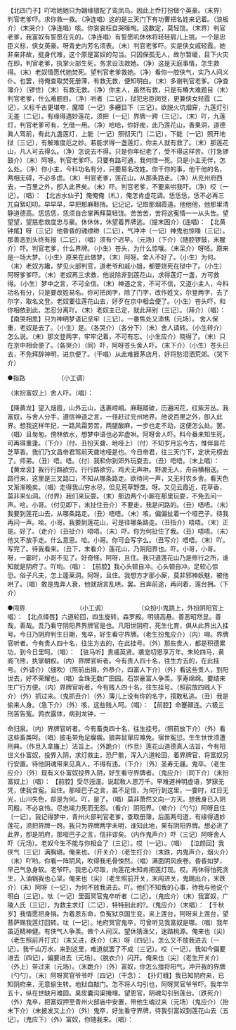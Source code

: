 <!-- { "loadSidebar": true } -->
【北四门子】吖哈她她只为姻缘错配了鸾凤鸟。因此上乔打扮做个英豪。（末界）判官老爹吓。求你救一救。（净连唱）这的是三天门下有功曹把名姓来记着。（浪板介）（末哭介）（净连唱）咳。你哀哀枉自哭嚎啕。这数定，莫轻饶。（末界）判官老爹，我富奴有誓愿在先的。（净连唱）有誓愿叽休休将轻轻肩儿上挑。一个是忠臣义标，侠女英豪。呀青史内芳名须表。（末）判官老爹吓。实是侠女戚轻霞。她非亲非故，挺身代难，这个原是富奴的勾当。只因保孤无人，故尔暂缓，目下火灾在即，判官老爹，执掌火部生死，务求设法救她。（净）这是天庭事情，怎生救得。（末）老奴情愿代她焚死。望判官老爹救她。（净）看你一腔侠气，实乃人间义仆。也罢，待俺查取焚死册薄，有救无救，便知明白。（末）多谢判官老爹。（净查簿介）〔锣住〕（末）有救无救。（净）你主人，虽然有救，只是有椿大难题目（末）判官老爹，什么难题目。（净）听者〔二记〕，狱犯忠臣闵觉，更兼侠女轻霞〔二记〕，义标千古更堪夸，魔障〔一记〕多纒目下〔三记〕。欲脱火坑烟穽，九莲灯引无差〔二记〕。有缘得遇妙莲花，须把〔一记〕界牌一跨〔三记〕。（末）吖，九莲灯，判官老爹可有，乞借一用。（净）哈哈，你好痴，此乃莲花山，香果洞，道德眞人驾前，有此九盏莲灯，上能〔一记〕照彻天门〔二记〕，下能〔一记〕照开地狱〔三记〕，有解难度厄之妙。若能求得一盏莲灯，你主人就有救了。（末）那莲花山，凡人可去得么。（净）怎说去不得。只是你年纪老了，受不得这样苦。（打急锣鼓介）（末）阿呀。判官老爹吓。只要有路可通，我何惜一死。只是小主无伴，怎么处。（净）你小主，今科功名有分，只要易名改姓。你干你的事，他干他的名，两相无碍，不必多虑。（末）判官老爹，莲花山，从那条路走。（净）从兖州府西去，一百里之外，卽入此界矣。（末）吓。判官老爹，不要来哄我吓。（净）哎〔一记〕。（唱）： 
【北古水仙子】俺俺俺〔札〕，俺怎肯虚花调。恁恁恁，恁不必再三兀自絮叨叨。早早早，早把那麻鞋捎。记记记，记取那烟霞道。他他他，他那里清静道德高。恁恁恁，恁须自合掌再拜莫轻饶。苦苦苦，苦将这寃情一一从头吿。望望望，望慈悲救度忠与豪。休休休，休望着界牌逃。（提末困介）(连唱)： 
【北黄钟尾】呀〔三记〕他昏昏的魂缥缈〔二记〕，气冲冲〔一记〕神鬼也惊嚎〔三记〕。那善恶到头终有报〔二记〕，（唱）须有个迟早。〔元场〕（下介）（随腔锣鼓，末醒介）吓。判官老爹，什么界牌。（小生）苍头，为什么惊嚷。（末呆介）呀呸。原来是一场大梦。（小生）原来在此做梦。（末）阿呀。舍人不好了。（小生）为何。（末）老奴方纔，梦见火部判官，道老爷和戚小姐，都要烧死在狱中了。（小生）阿呀爹爹吓。（末）老奴再三求救，他说除非到莲花山，求得莲灯一盏，方可救得。（小生）梦中之言，不可全信。（末）神道之言，不可不信，又道小主人，今科功名有分，只是要改姓易名。你可把闵字，除了门字，改作姓文。尔登两字，去了尔字，取名文登。老奴要往莲花山去，好歹在京中相会便了。（小生）苍头吓，和你相依到此，怎忍分离吖。（末）老奴主已定，就此拜别〔三记〕。（拜介）（唱）： 
【南哭相思】只为神明梦语记坚牢〔三记〕。一番焦处又添焦〔元场〕。 舍人保重，老奴是去了。（小生）是。（各哭介）（各分下）（末）舍人请转。（小生转介）怎么说。（末）那文登两字，牢牢记着，不可有忘。（小生应介）晓得了。（末）只在京中相会便了。（各哭介）（同）吓，阿呀苍头舍人吓。（末下介）（小生）苍头已去，不免拜辞神明，进京便了。（干唱）从此难捱茅店月，好将愁泪洒荒郊。（哭下介） 


●指路　　　　　 （小工调） 

（末扮富奴上）舍人吓。（唱）： 

【降黄龙】望入烟霞，山外云山，迭裹崆峒。麻鞋踏破，历遍闲花，红紫芳丛。我富奴，与舍人分手，遵信神道之言，一径赶过兖州地界。他说百里之外，卽入此界。想我这样年纪，一路风霜劳苦，两腿酸麻，一步也走不动，这便怎么处。罢。（唱）且匆匆。傍林依水，想梦中语也必非虚哄。阿呀舍人吓。料今番未知生死，可再得重逢。（下介）（付、丑扮天聋、地哑上）（付）不知岁月忘今古，惟伴昙花芝草香。我们乃文昌帝君驾前天聋地哑是也。今日帝君，往三天门下，定状元榜去了。师弟。（丑）唔。唔。（付）我和你到郊外玩耍去。（丑）唔唔。（末上唱）： 
【黄龙衮】我行行路欲穷。行行路欲穷。鸡犬无声哄。野渡无人，舟自横相送。一路行来，这里是三叉路口，不知从哪条路走。欲待问一声，又无村农乡舍。看天色又渐渐晚矣。（唱）走得我山穷水尽，但见荒草野垄。呀。又见云霞近，花草香，莫非来仙洞。（付界）我们来玩耍。（末）那边两个小厮在那里玩耍，不免去问一声。哙。小哥。（付见即下，末扯住丑介）不要走，我是问路的。（丑）唔唔。（末）我要到莲花山去，从哪条路走。（丑）唔唔。（末）咳。偏偏扯着一个哑巴子。待我再问一声。哙。小哥。我要到莲花山，可是往哪条路走。（丑指介）唔唔。（末）正是。好了。（走介）（丑扯介）唔唔。（末）吓。你为何扯住了我。（丑）唔唔。（末）他又不放手走。什么意思。哙。小哥。你可会写字么。（丑写介）唔唔。（末）吖。写完了。待我看来。（丑下，末看介）莲花山，乃阴阳界也。吓。小哥，小哥。呀，一霎时，小哥不见了。好奇怪。阿呀，且住。我只道莲花山乃是修行之所，谁知就是阴府了。吖哟。（唱）： 
【前腔】我心头顿自冲。心头顿自冲。足软心惊恐。俗子凡夫，怎上蓬莱洞。阿呀，且住。我想方才那小厮，莫非邪神妖魅，被他哄了。（唱）敢是鬼弄人衰，他就胡言乱哄。罢。且奔前途，再问着，莲台拥。（下介） 



●闯界　　　　　　　　 （小工调）　 
　　　　 
（众扮小鬼跳上，外扮阴阳官上唱）： 
【北点绛唇】六道轮回，四生旋转。森罗殿。明镜高悬。善恶昭然显。善哉，善哉。吾乃看守阴阳界界牌官是也。凡阳世阴府，死生化育，俱从此界出入挂号。今日乃阴府判生日期，鬼卒，好生看守界牌。（老生扮鬼应介）（内）嘚。界牌官听者。今有贵人四十名，往生方去的，在此挂号。（外）那些贵人，都是积德累功，到今日里呵。（唱）： 
【驻马听】贵戚英贤。袭宠叨恩享万年。朱轮四马，黄阁飞熊，执掌朝权。（内）界牌官听者。今有贵人四十名，往生方去的，在此挂号。（外请介）（细吹）（照前出揖，外恭介，四富人下介）（外）看这些贵人，到阳世去，好不荣耀也。（唱）金珠无数广田园。石崇豪富人争羡。享寿绵绵。要结来生广行方便。（内）界牌官听者，今有贱人四十名，往生挂号。（照前放四贱人下介）（外）抓过来。（鬼抓丑介）（外）簿儿上没有你的名字，擅敢私逃。（丑）我是偷来人身。（急下介）（外）咳，这些贱人呵。（唱）： 
【前腔】命蹇顚连。六极三刑苦吿冤。鹑衣露体，病到龙钟，一 

命归泉。（内）界牌官听者。今有畜类四十名，往生挂号。（照前放下介）（外）看这些畜类呵。（唱）披毛带角足癵瘸。狼奔鼠窜应难免。宿世寃愆。生生世世须遭刑典。（作旦入拿旛上）法旨上。（外跪介）（作旦）莲花山道德真人法旨，今有阳世义仆富奴，投界入阴，求灯救主，恐尸骸，浑入六道轮回，着界牌官，将富奴另行安置。待他阴魂带来见真人，不得有违。（下介）（外）圣寿无疆。鬼卒。（老生应介）（外）现有义仆富奴投界入阴，好生看守界牌者。（鬼应介）（同下介）（末扮富奴上）（唱）： 
【前腔】受尽迍邅。说起敎人思万千。早难道神明虚语，梦寐无凭，使我含寃。且住。那哑巴子之言，虽不足信，为何行到这里，一霎时，红日无光，山川失色，却是为何。吖，是了。（唱）莫非萧然又向一方天。想我身已入阴司殿。不必哀怜。尽忠竭力死而无怨。（看介）阴阳界。（嗽介）〔勺勺〕阿呀且住〔一记〕。我记得梦中，青州火部判官老爹，查取册簿，后面两句道，有缘得遇妙莲花，须把界牌一跨。我只为界牌两字未明，谁知此地，果有阴阳界牌。想必进了此界，卽是阴府，那哑巴子之言，信非谬矣。（内作鬼声介）吓〔三记〕阿呀舍人吓〔元场〕。老奴今生不能与你相会了〔三记〕。哎〔一记〕。（唱） 
【泣颜回】我侠气〔三记〕满胸塡。俺来也。（开关介）（老生打介）（末跌，内鬼声介，烟火介）（末）吖哟。你看一阵阴风，吹得我毛骨悚然。（唱）满面阴风疾卷。昏昏如梦，早己气急身软。老爷吓。我忠心尽取，向莲花未知肯把莲灯现。哎。再休得怕死贪生，入油锅我也心坚。俺来也〔尖〕（老生照前开关，末闯进关，鬼踢出介，末跌介）（末）阿呀〔一记〕，为何不放我进去。吖。他们不知我的心事，待我与他说个明白〔三记〕。呔〔一记〕里面冥官鬼卒听者〔二记〕。（鬼应介）（末）我富奴，广陵人氏〔三记〕，为救主求灯〔二记〕，特特到此的?。（鬼应介）（末唱）： 
【千秋岁】我情愿把身捐。为着恩东命，负寃狱京国生变。来上莲台，阿呀来上莲台，望菩萨赐我莲灯回转。呔〔一记〕。地府冥官鬼卒，可曾听见我富奴是哪。（唱）我年虽迈精神健。有侠气人争羡。做个人间汉。望休猜渔父，迷路桃源。俺来也〔尖〕（老生照前开打式）（末又进，跌介）（末）呀〔四记〕。怎么又不放我进去〔一记〕。我千山万水，来到这里，难道就罢了不成〔三记〕。哎〔一记〕。我如今偏要进去〔四记〕，偏要进去〔元场〕。（脱衣介）闪开。俺来也〔尖〕（老生开关介）（外上）带过来〔元场〕。（末跪介）（外）富奴，你怎么擅将阳气，冲开我的界牌〔勺勺〕。（末）阿呀冥官爷爷吓〔四记〕（干念）： 
【扑灯蛾】我已知阴府来，已知阴府来，无意偷生转。地狱自敲门。怎不将人勾引也，阿呀冥官爷爷吓。我年华五十，纵在世缺月难圆。臭皮囊沟渠掩埋。望恩官，阴魂勾引到莲台。（跌死介）（外）鬼卒，把富奴押至青州火部庙中安置，带他生魂过来〔元场〕（鬼应介）（抬末下介）（末披发又上介）（外）鬼卒，好生看守界牌，待我引富奴到莲花山去〔五记〕。（鬼应下）（外）富奴，你随我来。（唱）： 

